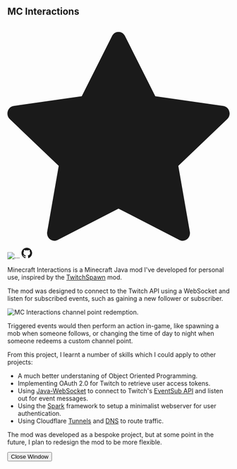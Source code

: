 <div class="col-lg-8">
  <h2 class="portfolio-modal-title text-secondary text-uppercase mb-0">MC Interactions</h2>
  <div class="divider-custom">
      <div class="divider-custom-line"></div>
      <div class="divider-custom-icon">
          <svg xmlns="http://www.w3.org/2000/svg" fill="currentColor" class="bi bi-star-fill svg-star" viewBox="0 0 16 16">
              <path d="M3.612 15.443c-.386.198-.824-.149-.746-.592l.83-4.73L.173 6.765c-.329-.314-.158-.888.283-.95l4.898-.696L7.538.792c.197-.39.73-.39.927 0l2.184 4.327 4.898.696c.441.062.612.636.282.95l-3.522 3.356.83 4.73c.078.443-.36.79-.746.592L8 13.187l-4.389 2.256z"></path>
          </svg>
      </div>
      <div class="divider-custom-line"></div>
  </div>
  <img class="img" src="https://evanward.co.uk/assets/img/portfolio/mc-interactions/thumbnail.webp" alt="...">
  <a href="https://github.com/EvanWard29/MC-Interactions" class=" text-secondary  text-decoration-none" target="_blank">
    <svg xmlns="http://www.w3.org/2000/svg" width="24px" height="24px" fill="currentColor" class="bi bi-github" viewBox="0 0 16 16">
        <path d="M8 0C3.58 0 0 3.58 0 8c0 3.54 2.29 6.53 5.47 7.59.4.07.55-.17.55-.38 0-.19-.01-.82-.01-1.49-2.01.37-2.53-.49-2.69-.94-.09-.23-.48-.94-.82-1.13-.28-.15-.68-.52-.01-.53.63-.01 1.08.58 1.23.82.72 1.21 1.87.87 2.33.66.07-.52.28-.87.51-1.07-1.78-.2-3.64-.89-3.64-3.95 0-.87.31-1.59.82-2.15-.08-.2-.36-1.02.08-2.12 0 0 .67-.21 2.2.82.64-.18 1.32-.27 2-.27s1.36.09 2 .27c1.53-1.04 2.2-.82 2.2-.82.44 1.1.16 1.92.08 2.12.51.56.82 1.27.82 2.15 0 3.07-1.87 3.75-3.65 3.95.29.25.54.73.54 1.48 0 1.07-.01 1.93-.01 2.2 0 .21.15.46.55.38A8.01 8.01 0 0 0 16 8c0-4.42-3.58-8-8-8"></path>
    </svg>
  </a>
  <div class="text-start mt-3">
    <p>Minecraft Interactions is a Minecraft Java mod I've developed for personal use, inspired by the <a href="https://www.curseforge.com/minecraft/mc-mods/twitchspawn" target="_blank">TwitchSpawn</a> mod.</p>
    <p>The mod was designed to connect to the Twitch API using a WebSocket and listen for subscribed events, such as gaining a new follower or subscriber.</p>
    <img src="https://evanward.co.uk/assets/img/portfolio/mc-interactions/set-night.webp" alt="MC Interactions channel point redemption." class="img-fluid mb-3">
    <p>Triggered events would then perform an action in-game, like spawning a mob when someone follows, or changing the time of day to night when someone redeems a custom channel point.</p>
    <p class="mb-0">From this project, I learnt a number of skills which I could apply to other projects:</p>
    <ul>
      <li>A much better understaning of Object Oriented Programming.</li>
      <li>Implementing OAuth 2.0 for Twitch to retrieve user access tokens.</li>
      <li>Using <a href="https://central.sonatype.com/artifact/org.java-websocket/Java-WebSocket/1.5.3" target="_blank">Java-WebSocket</a> to connect to Twitch's <a href="https://dev.twitch.tv/docs/eventsub" target="_blank">EventSub API</a> and listen out for event messages.</li>
      <li>Using the <a href="https://sparkjava.com/" target="_blank">Spark</a> framework to setup a minimalist webserver for user authentication.</li>
      <li>Using Cloudflare <a class="text-decoration-none" href="https://www.cloudflare.com/en-gb/products/tunnel/" target="_blank">Tunnels</a> and <a class="text-decoration-none" href="https://www.cloudflare.com/en-gb/application-services/products/dns/" target="_blank">DNS</a> to route traffic.</li>
    </ul>
    <p>The mod was developed as a bespoke project, but at some point in the future, I plan to redesign the mod to be more flexible.</p>
  </div>
  <button class="btn btn-primary" data-bs-dismiss="modal">
    <i class="fas fa-xmark fa-fw"></i>
    Close Window
  </button>
</div>
